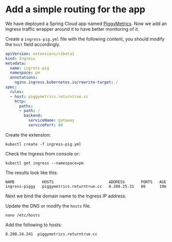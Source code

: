 # Add a simple routing for the app

We have deployed a Spring Cloud app named [PiggyMetrics](../app/piggymetrics/). Now we add an Ingress traffic wrapper around it to have better monitoring of it.

Create a `ingress-pig.yml` file with the following content, you should modify the `host` field accordingly.

```yml
apiVersion: extensions/v1beta1
kind: Ingress
metadata:
  name: ingress-pig
  namespace: pm
  annotations:
    nginx.ingress.kubernetes.io/rewrite-target: /
spec:
  rules:
  - host: piggymetrics.returntrue.cc
    http:
      paths:
      - path: /
        backend:
          serviceName: gateway
          servicePort: 80
```

Create the extension:

```
kubectl create -f ingress-pig.yml
```

Check the Ingress from console or:

```
kubectl get ingress --namespace=pm
```

The results look like this:

```
NAME            HOSTS                        ADDRESS       PORTS   AGE
ingress-piggy   piggymetrics.returntrue.cc   8.208.25.31   80      19m
```

Next we bind the domain name to the Ingress IP address.

Update the DNS or modify the `hosts` file.

```
nano /etc/hosts
```

Add the following to hosts:

```
8.208.24.241  piggymetrics.returntrue.cc
```
